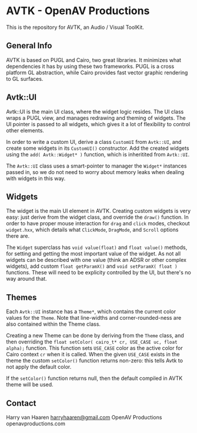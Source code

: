 AVTK - OpenAV Productions
==========================

This is the repository for AVTK, an Audio / Visual ToolKit.

General Info
------------
AVTK is based on PUGL and Cairo, two great libraries. It minimizes what 
dependencies it has by using these two frameworks. PUGL is a cross platform GL 
abstraction, while Cairo provides fast vector graphic rendering to GL surfaces.

Avtk::UI
--------
Avtk::UI is the main UI class, where the widget logic resides. The UI class wraps
a PUGL view, and manages redrawing and theming of widgets. The UI pointer is passed
to all widgets, which gives it a lot of flexibility to control other elements.

In order to write a custom UI, derive a class `CustomUI` from `Avtk::UI`, and 
create some widgets in its `CustomUI()` constructor. Add the created widgets 
using the `add( Avtk::Widget* )` function, which is inheritited from 
`Avtk::UI`.

The `Avtk::UI` class uses a smart-pointer to manager the `Widget*` instances 
passed in, so we do not need to worry about memory leaks when dealing with 
widgets in this way. 

Widgets
-------
The widget is the main UI element in AVTK. Creating custom widgets is very 
easy: just derive from the widget class, and override the `draw()` function. In 
order to have proper mouse interaction for `drag` and `click` modes, checkout 
`widget.hxx`, which details what `ClickMode`, `DragMode`, and `Scroll` options 
there are.

The `Widget` superclass has `void value(float)` and `float value()` methods, 
for setting and getting the most important value of the widget. As not all 
widgets can be described with one value (think an ADSR or other complex 
widgets), add custom `float getParamX()` and `void setParamX( float )` 
functions. These will need to be explicity controlled by the UI, but there's no
way around that.

Themes
------
Each `Avtk::UI` instance has a `Theme*`, which contains the 
current color values for the `Theme`. Note that line-widths and 
corner-rounded-ness are also contained within the Theme class.

Creating a new Theme can be done by deriving from the `Theme` class, and then 
overriding the `float setColor( cairo_t* cr, USE_CASE uc, float alpha);` 
function. This function sets `USE_CASE` color as the active color for Cairo 
context `cr` when it is called. When the given `USE_CASE` exists in the theme
the custom `setColor()` function returns non-zero: this tells Avtk to not apply
the default color.

If the `setColor()` function returns null, then the default compiled in AVTK 
theme will be used.

Contact
-------
Harry van Haaren    harryhaaren@gmail.com
OpenAV Productions  openavproductions.com
